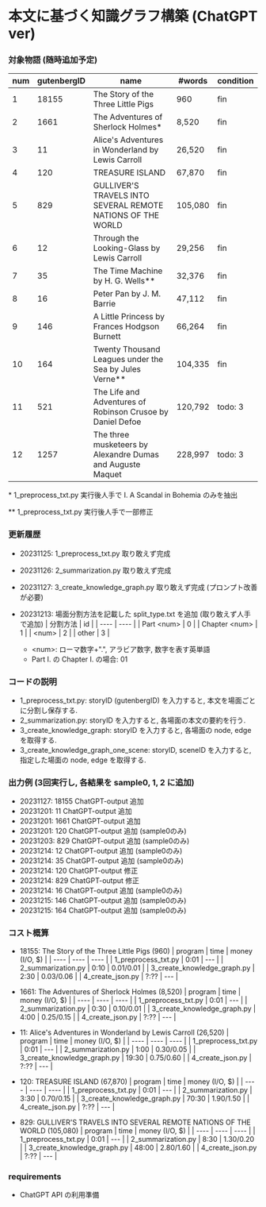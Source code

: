 # 本文に基づく知識グラフ構築 (ChatGPT ver)
### 対象物語 (随時追加予定)
| num | gutenbergID | name | #words | condition |
| ---- | ---- | ---- | ---- | ---- |
| 1 | 18155 | The Story of the Three Little Pigs | 960 | fin |
| 2 | 1661 | The Adventures of Sherlock Holmes\* | 8,520 | fin |
| 3 | 11 |  Alice's Adventures in Wonderland by Lewis Carroll | 26,520 | fin |
| 4 | 120 | TREASURE ISLAND | 67,870 | fin |
| 5 | 829 | GULLIVER'S TRAVELS INTO SEVERAL REMOTE NATIONS OF THE WORLD | 105,080 | fin |
| 6 | 12 | Through the Looking-Glass by Lewis Carroll | 29,256 | fin |
| 7 | 35 | The Time Machine by H. G. Wells\** | 32,376 | fin |
| 8 | 16 | Peter Pan by J. M. Barrie | 47,112 | fin |
| 9 | 146 | A Little Princess by Frances Hodgson Burnett | 66,264 | fin |
| 10 | 164 | Twenty Thousand Leagues under the Sea by Jules Verne\** | 104,335 | fin |
| 11 | 521 | The Life and Adventures of Robinson Crusoe by Daniel Defoe | 120,792 | todo: 3 |
| 12 | 1257 | The three musketeers by Alexandre Dumas and Auguste Maquet | 228,997 | todo: 3 |

\*  1_preprocess_txt.py 実行後人手で I. A Scandal in Bohemia のみを抽出

\** 1_preprocess_txt.py 実行後人手で一部修正


### 更新履歴
- 20231125: 1_preprocess_txt.py 取り敢えず完成
- 20231126: 2_summarization.py 取り敢えず完成
- 20231127: 3_create_knowledge_graph.py 取り敢えず完成 (プロンプト改善が必要)
- 20231213: 場面分割方法を記載した split_type.txt を追加 (取り敢えず人手で追加)
    | 分割方法 | id |
    | ---- | ---- |
    | Part \<num\> | 0 |
    | Chapter \<num\> | 1 |
    | \<num\> | 2 |
    | other | 3 |

    * \<num\>: ローマ数字+".", アラビア数字, 数字を表す英単語
    * Part I. の Chapter I. の場合: 01


### コードの説明
- 1_preprocess_txt.py: storyID (gutenbergID) を入力すると, 本文を場面ごとに分割し保存する.
- 2_summarization.py: storyID を入力すると, 各場面の本文の要約を行う.
- 3_create_knowledge_graph: storyID を入力すると, 各場面の node, edge を取得する.
- 3_create_knowledge_graph_one_scene: storyID, sceneID を入力すると, 指定した場面の node, edge を取得する.
<!-- - 4_create_json.py: storyID を入力すると, graph.json を作成する. -->
<!-- - create_json.sh: storyID を入力すると, 1~4 をまとめて実行する -->


### 出力例 (3回実行し, 各結果を sample0, 1, 2 に追加)
- 20231127: 18155 ChatGPT-output 追加
- 20231201: 11 ChatGPT-output 追加
- 20231201: 1661 ChatGPT-output 追加
- 20231201: 120 ChatGPT-output 追加 (sample0のみ)
- 20231203: 829 ChatGPT-output 追加 (sample0のみ)
- 20231214: 12 ChatGPT-output 追加 (sample0のみ)
- 20231214: 35 ChatGPT-output 追加 (sample0のみ)
- 20231214: 120 ChatGPT-output 修正
- 20231214: 829 ChatGPT-output 修正
- 20231214: 16 ChatGPT-output 追加 (sample0のみ)
- 20231215: 146 ChatGPT-output 追加 (sample0のみ)
- 20231215: 164 ChatGPT-output 追加 (sample0のみ)


### コスト概算
- 18155: The Story of the Three Little Pigs (960)
    | program | time | money (I/O, $) |
    | ---- | ---- | ---- |
    | 1_preprocess_txt.py | 0:01 | --- |
    | 2_summarization.py | 0:10 | 0.01/0.01 |
    | 3_create_knowledge_graph.py | 2:30 | 0.03/0.06 |
    | 4_create_json.py | ?:?? | --- |


- 1661: The Adventures of Sherlock Holmes (8,520)
    | program | time | money (I/O, $) |
    | ---- | ---- | ---- |
    | 1_preprocess_txt.py | 0:01 | --- |
    | 2_summarization.py | 0:30 | 0.10/0.01 |
    | 3_create_knowledge_graph.py | 4:00 | 0.25/0.15 |
    | 4_create_json.py | ?:?? | --- |


- 11: Alice's Adventures in Wonderland by Lewis Carroll (26,520)
    | program | time | money (I/O, $) |
    | ---- | ---- | ---- |
    | 1_preprocess_txt.py | 0:01 | --- |
    | 2_summarization.py | 1:00 | 0.30/0.05 |
    | 3_create_knowledge_graph.py | 19:30 | 0.75/0.60 |
    | 4_create_json.py | ?:?? | --- |


- 120: TREASURE ISLAND (67,870)
    | program | time | money (I/O, $) |
    | ---- | ---- | ---- |
    | 1_preprocess_txt.py | 0:01 | --- |
    | 2_summarization.py | 3:30 | 0.70/0.15 |
    | 3_create_knowledge_graph.py | 70:30 | 1.90/1.50 |
    | 4_create_json.py | ?:?? | --- |


- 829: GULLIVER'S TRAVELS INTO SEVERAL REMOTE NATIONS OF THE WORLD (105,080)
    | program | time | money (I/O, $) |
    | ---- | ---- | ---- |
    | 1_preprocess_txt.py | 0:01 | --- |
    | 2_summarization.py | 8:30 | 1.30/0.20 |
    | 3_create_knowledge_graph.py | 48:00 | 2.80/1.60 |
    | 4_create_json.py | ?:?? | --- |


### requirements
- ChatGPT API の利用準備